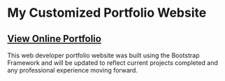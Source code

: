 
# My Customized Portfolio Website
## [View Online Portfolio](http://marissaschmucker.com/)

This web developer portfolio website was built using the Bootstrap Framework and will be updated to reflect current projects completed and any professional experience moving forward.


